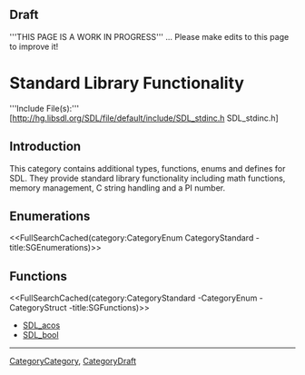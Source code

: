 <!-- # page was renamed from CategoryAdditionalOther -->

## Draft

'''THIS PAGE IS A WORK IN PROGRESS''' ... Please make edits to this page to improve it!


# Standard Library Functionality

'''Include File(s):'''  [http://hg.libsdl.org/SDL/file/default/include/SDL_stdinc.h SDL_stdinc.h]


## Introduction
This category contains additional types, functions, enums and defines for SDL. They provide standard library functionality including math functions, memory management, C string handling and a PI number.

## Enumerations
<<FullSearchCached(category:CategoryEnum CategoryStandard -title:SGEnumerations)>>

<!-- #== Structures == -->
<!-- #<<FullSearchCached(category:CategoryStruct CategoryStandard -title:SGStructures)>> -->

## Functions
<<FullSearchCached(category:CategoryStandard -CategoryEnum -CategoryStruct -title:SGFunctions)>>

<!-- BEGIN CATEGORY LIST -->
- [SDL_acos](SDL_acos)
- [SDL_bool](SDL_bool)
<!-- END CATEGORY LIST -->

----
[CategoryCategory](CategoryCategory), [CategoryDraft](CategoryDraft)

